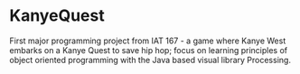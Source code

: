 # KanyeQuest
First major programming project from IAT 167 - a game where Kanye West embarks on a Kanye Quest to save hip hop; focus on learning principles of object oriented programming with the Java based visual library Processing. 
